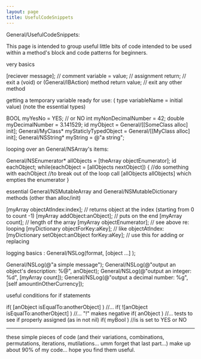 ```yaml
---
layout: page
title: UsefulCodeSnippets
---
```


General/UsefulCodeSnippets:

This page is intended to group useful little bits of code intended to be used within a method's block and code patterns for beginners.

very basics
    
[reciever message];
// comment
variable = value; // assignment
return; // exit a (void) or (General/IBAction) method
return value; // exit any other method


getting a temporary variable ready for use: ( type variableName = initial value) (note the essential types)
    
BOOL myYesNo = YES; // or NO
int myNonDecimalNumber = 42;
double myDecimalNumber = 3.141529;
id myObject = General/[[SomeClass alloc] init];
General/MyClass* myStaticlyTypedObject = General/[[MyClass alloc] init];
General/NSString* myString = @"a string";


looping over an General/NSArray's items:
    
General/NSEnumerator* allObjects = [theArray objectEnumerator];
id eachObject;
while(eachObject = [allObjects nextObject]) {
    //do something with eachObject
    //to break out of the loop call [allObjects allObjects] which empties the enumerator
}


essential General/NSMutableArray and General/NSMutableDictionary methods (other than alloc/init)
    
[myArray objectAtIndex:index]; // returns object at the index (starting from 0 to count -1)
[myArray addObject:anObject]; // puts on the end
[myArray count]; // length of the array
[myArray objectEnumerator]; // see above re: looping
[myDictionary objectForKey:aKey]; // like objectAtIndex:
[myDictionary setObject:anObject forKey:aKey]; // use this for adding or replacing


logging basics : General/NSLog(format, [object ...] );
    
General/NSLog(@"a simple message");
General/NSLog(@"output an object's description: %@", anObject);
General/NSLog(@"output an integer: %d", [myArray count]);
General/NSLog(@"output a decimal number: %g", [self amountInOtherCurrency]);


useful conditions for if statements
    
if( [anObject isEqualTo:anotherObject] ) //...
if( ![anObject isEqualTo:anotherObject] )  //... "!" makes negative
if( anObject ) //... tests to see if properly assigned (as in not nil)
if( myBool ) //is is set to YES or NO



----

these simple pieces of code (and their variations, combinations, permutations, iterations, mutilations... umm forget that last part...) make up about 90% of my code... hope you find them useful.
